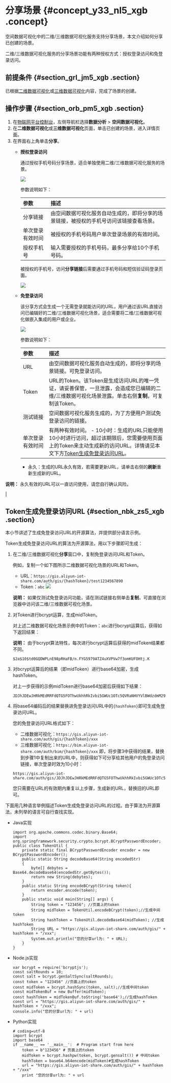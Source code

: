 # 分享场景 {#concept_y33_nl5_xgb .concept}

空间数据可视化中的二维/三维数据可视化服务支持分享场景，本文介绍如何分享已创建的场景。

二维/三维数据可视化服务的分享场景功能有两种授权方式：授权登录访问和免登录访问。

## 前提条件 {#section_grl_jm5_xgb .section}

已根据[二维数据可视化](cn.zh-CN/空间数据可视化/二维数据可视化/场景创建.md#)或[三维数据可视化](cn.zh-CN/空间数据可视化/三维数据可视化.md#)内容，完成了场景的创建。

## 操作步骤 {#section_orb_pm5_xgb .section}

1.  在[物联网平台控制台](https://iot.console.aliyun.com/)，左侧导航栏选择**数据分析** \> **空间数据可视化**。
2.  在**二维数据可视化**或**三维数据可视化**页面，单击已创建的场景，进入详情页面。
3.  在界面右上角单击**分享**。
    -   **授权登录访问** 

        通过授权手机号码分享场景，适合单独使用二维/三维数据可视化服务的场景。

        ![](http://static-aliyun-doc.oss-cn-hangzhou.aliyuncs.com/assets/img/155553/156034226944107_zh-CN.png)

        参数说明如下：

        |参数|描述|
        |:-|:-|
        |分享链接|由空间数据可视化服务自动生成的，即将分享的场景链接，被授权的手机号访问该链接查看场景。|
        |单次登录有效时间|被授权的手机号码用户单次登录场景的有效时间。|
        |授权手机号|输入需要授权的手机号码，最多分享给10个手机号码。|

        被授权的手机号，访问**分享链接**后需要通过手机号码和短信验证码登录页面。

        ![](http://static-aliyun-doc.oss-cn-hangzhou.aliyuncs.com/assets/img/155553/156034226944109_zh-CN.png)

    -   **免登录访问** 

        该分享方式会生成一个无需登录就能访问的URL，用户通过该URL直接访问已编辑好的二维/三维数据可视化场景，适合需要将二维/三维数据可视化做嵌入集成的用户或企业。

        ![](http://static-aliyun-doc.oss-cn-hangzhou.aliyuncs.com/assets/img/155553/156034227044110_zh-CN.png)

        参数说明如下：

        |参数|描述|
        |:-|:-|
        |URL|由空间数据可视化服务自动生成的，即将分享的场景链接。可免登录访问。|
        |Token|URL的Token。该Token是生成访问URL的唯一凭证，请妥善保管，一旦泄露，会造成您已编辑的二维/三维数据可视化场景泄露。单击右侧**复制**，可复制该Token。|
        |测试链接|空间数据可视化服务生成的，为了方便用户测试免登录访问的链接。|
        |单次登录有效时间|有两种有效时间。         -   10小时：生成的URL只能使用10小时进行访问，超过该期限后，您需要使用页面上的Token来主动生成新的访问URL。详情请见本文下方[Token生成免登录访问URL](#)。
        -   永久：生成的URL永久有效，若需要更新URL，请单击右侧的**刷新**重新生成新的URL。

**说明：** 永久有效的URL可以一直访问使用，请您自行确认风险。

 |


## Token生成免登录访问URL {#section_nbk_zs5_xgb .section}

本小节讲述了生成免登录访问URL的开源算法，并提供部分语言示例。

Token生成免登录访问URL的算法为开源算法，用以下步骤即可生成：

1.  在二维/三维数据可视化**分享**窗口中，复制免登录访问URL和Token。

    例如，复制一个如下图所示二维数据可视化场景的URL和Token。

    -   URL：`https://gis.aliyun-iot-share.com/auth/gis/{hashToken}/test1234567890`
    -   Token：`abc`
    ![](http://static-aliyun-doc.oss-cn-hangzhou.aliyuncs.com/assets/img/155553/156034227044111_zh-CN.png)

    **说明：** 如果仅测试免登录访问功能，请在测试链接右侧单击**复制**，可直接在浏览器中访问该二维/三维数据可视化场景。

2.  对Token进行bcrypt运算，生成midToken。

    对上述二维数据可视化场景示例中的Token：`abc`进行bcrypt运算后，获得如下返回结果：

    **说明：** 由于bcrypt算法特性，每次进行bcrypt运算后获得的midToken结果都不同。

    ``` {#codeblock_5k2_4tc_0jo}
    $2a$10$td0GQDWPLnE98pRHaFB/n.FYG5979ATZ4uXVPVw7f3omKUFOHtj.K
    ```

3.  对bcrypt运算后的结果（即midToken）进行base64加密，生成hashToken。

    对上一步获得的示例midToken进行base64加密后获得如下结果：

    ``` {#codeblock_y22_rdz_bkv}
    JDJhJDEwJHRkMEdRRFdQTG5FOThwUkhhRkIvbi5GWUc1OTc5QVRaNHVYVlBWdzdmM29tS1VGT0h0ai5L
    ```

4.  将base64编码后的结果替换进免登录访问URL中的`{hashToken}`即可生成免登录访问URL。

    您的免登录访问URL格式如下：

    -   二维数据可视化：`https://gis.aliyun-iot-share.com/auth/gis/{hashToken}/xxx`
    -   三维数据可视化：`https://bim.aliyun-iot-share.com/auth/bim/{hashToken}/xxx`
    即，将步骤3中获得的结果，替换到步骤1中复制出来的URL中，则获得如下可分享给其他用户的免登录访问链接，单次登录时效为10小时：

    ``` {#codeblock_lho_605_k70}
    https://gis.aliyun-iot-share.com/auth/gis/JDJhJDEwJHRkMEdRRFdQTG5FOThwUkhhRkIvbi5GWUc1OTc5QVRaNHVYVlBWdzdmM29tS1VGT0h0ai5L/test1234567890
    ```

    您只需要在URL的有效期内重复以上步骤，生成新的URL，替换旧的URL即可。


下面用几种语言举例描述Token生成免登录访问URL的过程。由于算法为开源算法，未列举的语言可自行查找实现。

-   Java实现

    ``` {#codeblock_43b_576_b95}
    import org.apache.commons.codec.binary.Base64;
    import org.springframework.security.crypto.bcrypt.BCryptPasswordEncoder;
    public class TokenUtil {
        private static final BCryptPasswordEncoder encoder = new BCryptPasswordEncoder();
        public static String decodeBase64(String encodedStr)
        {
            byte[] debytes = Base64.decodeBase64(encodedStr.getBytes());
            return new String(debytes);
        }
        public static String encodeBCrypt(String token){
            return encoder.encode(token);
        }
        public static void main(String[] args) {
            String token = "123456"; //页面上的token
            String midToken = TokenUtil.encodeBCrypt(token);//生成中间token
            String hashToken = TokenUtil.decodeBase64(midToken); //生成hashToken
            String URL = "https://gis.aliyun-iot-share.com/auth/gis/" + hashToken + "/xxx";
            System.out.println("您的分享url为: " + URL);
        }
    }
    ```

-   Node.js实现

    ``` {#codeblock_p2m_hv0_fsh}
    var bcrypt = require('bcryptjs');
    const saltRounds = 10;
    const salt = bcrypt.genSaltSync(saltRounds);
    const token = "123456" //页面上的token
    const midToken = bcrypt.hashSync(token, salt);//生成中间token
    const midTokenBuf = new Buffer(midToken);
    const hashToken = midTokenBuf.toString('base64');//生成hashToken
    const url = "https://gis.aliyun-iot-share.com/auth/gis/" + hashToken + "/xxx";
    console.info("您的分享url为: " + url)
    ```

-   Python实现

    ``` {#codeblock_0ea_xet_emo}
    # coding=utf-8
    import bcrypt
    import base64
    if __name__ == '__main__':  # Program start from here
        token = b"123456" # 页面上的token
        midToken = bcrypt.hashpw(token, bcrypt.gensalt()) # 中间token
        hashToken = base64.b64encode(midToken)#生成hashToken
        url = "https://gis.aliyun-iot-share.com/auth/gis/" + hashToken + "/xxx"
        print "您的分享url为: " + url
    ```


